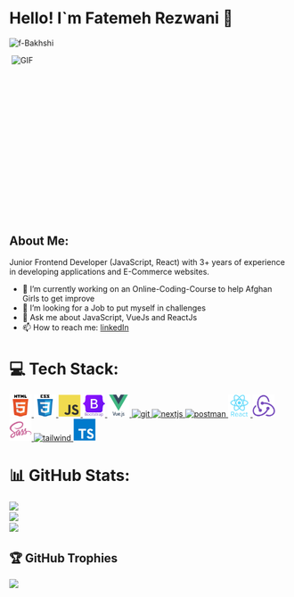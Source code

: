 # Hello! I`m Fatemeh Rezwani 👋
<p align="left"> <img src="https://komarev.com/ghpvc/?username=f-Bakhshi&label=Profile%20views&color=0e75b6&style=flat" alt="f-Bakhshi" /> </p>



<img align="right" alt="GIF" src="https://github.com/arsentieva/arsentieva/blob/main/code.gif?raw=true" width="500" height="320" />

## About Me:
Junior Frontend Developer (JavaScript, React) with 3+ years of experience in developing applications and E-Commerce websites. 

- 🌱 I’m currently working on an Online-Coding-Course to help Afghan Girls to get improve
- 🤔 I’m looking for a Job to put myself in challenges
- 💬 Ask me about JavaScript, VueJs and ReactJs
- 📫 How to reach me: [linkedIn](https://www.linkedin.com/in/ftmh-rezwani/)

# 💻 Tech Stack:

<p align="left"> 
  <a href="https://www.w3.org/html/" target="_blank" rel="no-referrer">
    <img src="https://raw.githubusercontent.com/devicons/devicon/master/icons/html5/html5-original-wordmark.svg" 
      alt="html5" 
      width="40" 
      height="40"/>     
  </a> 
  <a href="https://www.w3schools.com/css/" target="_blank" rel="no-referrer">
    <img src="https://raw.githubusercontent.com/devicons/devicon/master/icons/css3/css3-original-wordmark.svg" 
      alt="css3" 
      width="40" 
      height="40"/> 
  </a>
  <a href="https://developer.mozilla.org/en-US/docs/Web/JavaScript" target="_blank" rel="no-referrer">
    <img src="https://raw.githubusercontent.com/devicons/devicon/master/icons/javascript/javascript-original.svg"
      alt="javascript" 
      width="40"     
     height="40"/>
  </a>
  <a href="https://getbootstrap.com/" target="_blank">
    <img 
      src="https://raw.githubusercontent.com/devicons/devicon/master/icons/bootstrap/bootstrap-original-wordmark.svg"
      alt="get bootstrap"
      width="40"
      height="40"
    />
  </a>
  <a href="https://vuejs.org/" target="_blank">
    <img
      src="https://raw.githubusercontent.com/devicons/devicon/master/icons/vuejs/vuejs-original-wordmark.svg"
      alt="vuejs"
      width="40"
      height="40"
    />
  </a>
 <a href="https://git-scm.com/" target="_blank" rel="no-referrer"> 
   <img src="https://www.vectorlogo.zone/logos/git-scm/git-scm-icon.svg" 
     alt="git" 
     width="40" 
     height="40"/>
 </a>
<a href="https://nextjs.org/" target="_blank" rel="no-referrer"> 
  <img src="https://cdn.worldvectorlogo.com/logos/nextjs-2.svg" 
    alt="nextjs" 
    width="40" 
    height="40"/> 
</a> 
<a href="https://postman.com" target="_blank" rel="no-referrer"> 
  <img src="https://www.vectorlogo.zone/logos/getpostman/getpostman-icon.svg"
    alt="postman" 
    width="40" 
    height="40"/> 
</a> 
<a href="https://reactjs.org/" target="_blank" rel="no-referrer"> 
  <img src="https://raw.githubusercontent.com/devicons/devicon/master/icons/react/react-original-wordmark.svg"
    alt="react" 
    width="40" 
    height="40"/> 
</a> 
<a href="https://redux.js.org" target="_blank" rel="no-referrer"> 
  <img src="https://raw.githubusercontent.com/devicons/devicon/master/icons/redux/redux-original.svg" 
    alt="redux" 
    width="40" 
    height="40"/>
</a> 
<a href="https://sass-lang.com" target="_blank" rel="no-referrer"> 
  <img src="https://raw.githubusercontent.com/devicons/devicon/master/icons/sass/sass-original.svg" 
    alt="sass" 
    width="40" 
    height="40"/>
</a> 
<a href="https://tailwindcss.com/" target="_blank" rel="no-referrer"> 
  <img src="https://www.vectorlogo.zone/logos/tailwindcss/tailwindcss-icon.svg" 
    alt="tailwind" 
    width="40" 
    height="40"/>
</a> 
<a href="https://www.typescriptlang.org/" target="_blank" rel="no-referrer"> 
  <img src="https://raw.githubusercontent.com/devicons/devicon/master/icons/typescript/typescript-original.svg" 
    alt="typescript" 
    width="40"
    height="40"/> 
</a>  
</p>

# 📊 GitHub Stats:
![](https://github-readme-stats.vercel.app/api?username=f-Bakhshi&theme=highcontrast&hide_border=false&include_all_commits=false&count_private=false)<br/>
![](https://github-readme-streak-stats.herokuapp.com/?user=f-Bakhshi&theme=highcontrast&hide_border=false)<br/>
![](https://github-readme-stats.vercel.app/api/top-langs/?username=f-Bakhshi&theme=highcontrast&hide_border=false&include_all_commits=false&count_private=false&layout=compact)

## 🏆 GitHub Trophies
![](https://github-profile-trophy.vercel.app/?username=f-Bakhshi&theme=radical&no-frame=false&no-bg=false&margin-w=4)


<!--
**f-Bakhshi/f-Bakhshi** is a ✨ _special_ ✨ repository because its `README.md` (this file) appears on your GitHub profile.

Here are some ideas to get you started:

- 🔭 I’m currently working on ...
- 🌱 I’m currently learning ...
- 👯 I’m looking to collaborate on ...
- 🤔 I’m looking for help with ...
- 💬 Ask me about ...
- 📫 How to reach me: ...
- 😄 Pronouns: ...
- ⚡ Fun fact: ...
-->
